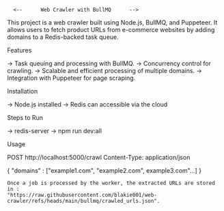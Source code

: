       <--      Web Crawler with BullMQ      -->
 
This project is a web crawler built using Node.js, BullMQ, and Puppeteer.
It allows users to fetch product URLs from e-commerce websites by adding domains to a Redis-backed task queue.


Features

 -> Task queuing and processing with BullMQ.
 -> Concurrency control for crawling.
 -> Scalable and efficient processing of multiple domains.
 -> Integration with Puppeteer for page scraping.

Installation

 -> Node.js installed
 -> Redis can accessible via the cloud

Steps to Run

 -> redis-server
 -> npm run dev:all

Usage
 
 POST http://localhost:5000/crawl
 Content-Type: application/json

{
 "domains" : ["example1.com", "example2.com", example3.com"…]
}


    Once a job is processed by the worker, the extracted URLs are stored in :
    "https://raw.githubusercontent.com/blakie001/web-crawler/refs/heads/main/bullmq/crawled_urls.json".


